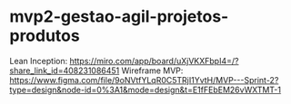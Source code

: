 # mvp2-gestao-agil-projetos-produtos

Lean Inception: https://miro.com/app/board/uXjVKXFbpI4=/?share_link_id=408231086451
Wireframe MVP: https://www.figma.com/file/9oNVtfYLqR0C5TRjI1YvtH/MVP---Sprint-2?type=design&node-id=0%3A1&mode=design&t=E1fFEbEM26vWXTMT-1
